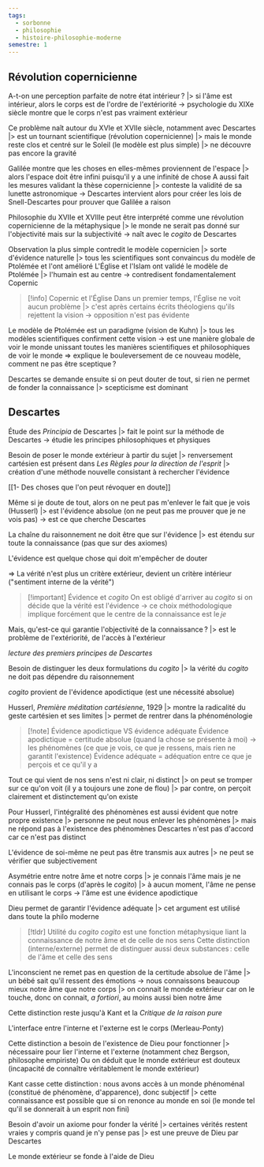 ```yaml
---
tags:
  - sorbonne
  - philosophie
  - histoire-philosophie-moderne
semestre: 1
---
```

## Révolution copernicienne
A-t-on une perception parfaite de notre état intérieur ?
|> si l'âme est intérieur, alors le corps est de l'ordre de l'extériorité
-> psychologie du XIXe siècle montre que le corps n'est pas vraiment extérieur

Ce problème naît autour du XVIe et XVIIe siècle, notamment avec Descartes
|> est un tournant scientifique (révolution copernicienne)
|> mais le monde reste clos et centré sur le Soleil (le modèle est plus simple)
|> ne découvre pas encore la gravité

Galilée montre que les choses en elles-mêmes proviennent de l'espace
|> alors l'espace doit être infini puisqu'il y a une infinité de chose
A aussi fait les mesures validant la thèse copernicienne
|> conteste la validité de sa lunette astronomique
-> Descartes intervient alors pour créer les lois de Snell-Descartes pour prouver que Galilée a raison

Philosophie du XVIIe et XVIIIe peut être interprété comme une révolution copernicienne de la métaphysique
|> le monde ne serait pas donné sur l'objectivité mais sur la subjectivité
-> naît avec le *cogito* de Descartes

Observation la plus simple contredit le modèle copernicien
|> sorte d'évidence naturelle
|> tous les scientifiques sont convaincus du modèle de Ptolémée et l'ont amélioré
L'Église et l'Islam ont validé le modèle de Ptolémée
|> l'humain est au centre
-> contredisent fondamentalement Copernic

> [!info] Copernic et l'Église
> Dans un premier temps, l'Église ne voit aucun problème
> |> c'est après certains écrits théologiens qu'ils rejettent la vision
> -> opposition n'est pas évidente

Le modèle de Ptolémée est un paradigme (vision de Kuhn)
|> tous les modèles scientifiques confirment cette vision
-> est une manière globale de voir le monde unissant toutes les manières scientifiques et philosophiques de voir le monde
=> explique le bouleversement de ce nouveau modèle, comment ne pas être sceptique ?

Descartes se demande ensuite si on peut douter de tout, si rien ne permet de fonder la connaissance
|> scepticisme est dominant
## Descartes
Étude des _Principia_ de Descartes
|> fait le point sur la méthode de Descartes
-> étudie les principes philosophiques et physiques

Besoin de poser le monde extérieur à partir du sujet
|> renversement cartésien est présent dans _Les Règles pour la direction de l'esprit_
|> création d'une méthode nouvelle consistant à rechercher l'évidence

[[1- Des choses que l'on peut révoquer en doute]]

Même si je doute de tout, alors on ne peut pas m'enlever le fait que je vois (Husserl)
|> est l'évidence absolue (on ne peut pas me prouver que je ne vois pas)
-> est ce que cherche Descartes

La chaîne du raisonnement ne doit être que sur l'évidence
|> est étendu sur toute la connaissance (pas que sur des axiomes)

L'évidence est quelque chose qui doit m'empêcher de douter

=> La vérité n'est plus un critère extérieur, devient un critère intérieur ("sentiment interne de la vérité")

> [!important] Évidence et *cogito*
> On est obligé d'arriver au *cogito* si on décide que la vérité est l'évidence
> -> ce choix méthodologique implique forcément que le centre de la connaissance est le *je*

Mais, qu'est-ce qui garantie l'objectivité de la connaissance ?
|> est le problème de l'extériorité, de l'accès à l'extérieur

*lecture des premiers principes de Descartes*

Besoin de distinguer les deux formulations du *cogito*
|> la vérité du *cogito* ne doit pas dépendre du raisonnement

*cogito* provient de l'évidence apodictique (est une nécessité absolue)

Husserl, _Première méditation cartésienne_, 1929
|> montre la radicalité du geste cartésien et ses limites
|> permet de rentrer dans la phénoménologie

> [!note] Évidence apodictique VS évidence adéquate
> Évidence apodictique = certitude absolue (quand la chose se présente à moi) -> les phénomènes (ce que je vois, ce que je ressens, mais rien ne garantit l'existence)
> Évidence adéquate = adéquation entre ce que je perçois et ce qu'il y a

Tout ce qui vient de nos sens n'est ni clair, ni distinct
|> on peut se tromper sur ce qu'on voit (il y a toujours une zone de flou)
|> par contre, on perçoit clairement et distinctement qu'on existe

Pour Husserl, l'intégralité des phénomènes est aussi évident que notre propre existence
|> personne ne peut nous enlever les phénomènes
|> mais ne répond pas à l'existence des phénomènes
Descartes n'est pas d'accord car ce n'est pas distinct

L'évidence de soi-même ne peut pas être transmis aux autres
|> ne peut se vérifier que subjectivement

Asymétrie entre notre âme et notre corps
|> je connais l'âme mais je ne connais pas le corps (d'après le *cogito*)
|> à aucun moment, l'âme ne pense en utilisant le corps
-> l'âme est une évidence apodictique

Dieu permet de garantir l'évidence adéquate
|> cet argument est utilisé dans toute la philo moderne

> [!tldr] Utilité du *cogito*
> *cogito* est une fonction métaphysique liant la connaissance de notre âme et de celle de nos sens
> Cette distinction (interne/externe) permet de distinguer aussi deux substances : celle de l'âme et celle des sens

L'inconscient ne remet pas en question de la certitude absolue de l'âme
|> un bébé sait qu'il ressent des émotions
-> nous connaissons beaucoup mieux notre âme que notre corps
|> on connait le monde extérieur car on le touche, donc on connait, *a fortiori*, au moins aussi bien notre âme

Cette distinction reste jusqu'à Kant et la _Critique de la raison pure_

L'interface entre l'interne et l'externe est le corps (Merleau-Ponty)

Cette distinction a besoin de l'existence de Dieu pour fonctionner
|> nécessaire pour lier l'interne et l'externe (notamment chez Bergson, philosophe empiriste)
Ou on déduit que le monde extérieur est douteux (incapacité de connaître véritablement le monde extérieur)

Kant casse cette distinction : nous avons accès à un monde phénoménal (constitué de phénomène, d'apparence), donc subjectif
|> cette connaissance est possible que si on renonce au monde en soi (le monde tel qu'il se donnerait à un esprit non fini)

Besoin d'avoir un axiome pour fonder la vérité
|> certaines vérités restent vraies y compris quand je n'y pense pas
|> est une preuve de Dieu par Descartes

Le monde extérieur se fonde à l'aide de Dieu